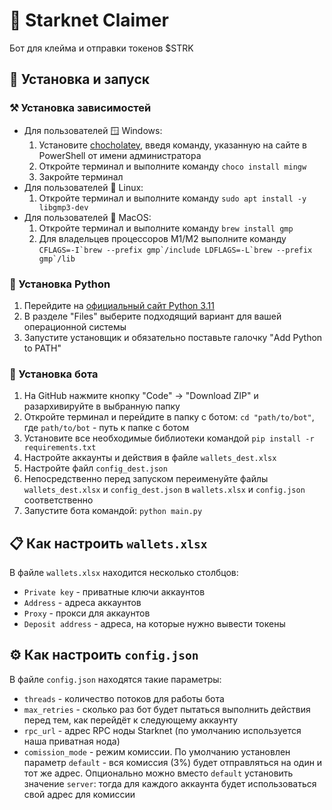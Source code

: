 # 🤖 Starknet Claimer
Бот для клейма и отправки токенов $STRK

## 🚀 Установка и запуск
### ⚒ Установка зависимостей
- Для пользователей 🪟 Windows:
    1. Установите [chocholatey](https://chocolatey.org/install), введя команду, указанную на сайте в PowerShell от имени администратора
    2. Откройте терминал и выполните команду `choco install mingw`
    3. Закройте терминал
- Для пользователей 🐧 Linux:
    1. Откройте терминал и выполните команду `sudo apt install -y libgmp3-dev`
- Для пользователей 🍎 MacOS:
    1. Откройте терминал и выполните команду `brew install gmp`
    2. Для владельцев процессоров M1/M2 выполните команду ``CFLAGS=-I`brew --prefix gmp`/include LDFLAGS=-L`brew --prefix gmp`/lib``

### 🐍 Установка Python
1. Перейдите на [официальный сайт Python 3.11](https://www.python.org/downloads/release/python-3116/)
2. В разделе "Files" выберите подходящий вариант для вашей операционной системы
3. Запустите установщик и обязательно поставьте галочку "Add Python to PATH"

### 🤖 Установка бота
1. На GitHub нажмите кнопку "Code" -> "Download ZIP" и разархивируйте в выбранную папку
2. Откройте терминал и перейдите в папку с ботом: `cd "path/to/bot"`, где `path/to/bot` - путь к папке с ботом
3. Установите все необходимые библиотеки командой `pip install -r requirements.txt`
4. Настройте аккаунты и действия в файле `wallets_dest.xlsx`
5. Настройте файл `config_dest.json`
6. Непосредственно перед запуском переименуйте файлы `wallets_dest.xlsx` и `config_dest.json` в `wallets.xlsx` и `config.json` соответственно
7. Запустите бота командой: `python main.py`

## 📋 Как настроить `wallets.xlsx`
В файле `wallets.xlsx` находится несколько столбцов:
- `Private key` - приватные ключи аккаунтов
- `Address` - адреса аккаунтов
- `Proxy` - прокси для аккаунтов
- `Deposit address` - адреса, на которые нужно вывести токены

## ⚙️ Как настроить `config.json`
В файле `config.json` находятся такие параметры:
- `threads` - количество потоков для работы бота
- `max_retries` - сколько раз бот будет пытаться выполнить действия перед тем, как перейдёт к следующему аккаунту
- `rpc_url` - адрес RPC ноды Starknet (по умолчанию используется наша приватная нода)
- `comission_mode` - режим комиссии. По умолчанию установлен параметр `default` - вся комиссия (3%) будет отправляться на один и тот же адрес. Опционально можно вместо `default` установить значение `server`: тогда для каждого аккаунта будет использоваться свой адрес для комиссии
